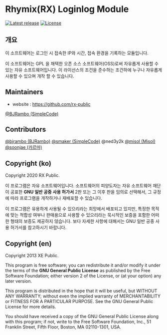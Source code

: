 Rhymix(RX) Loginlog Module
==========================================
[![Latest release](http://img.shields.io/github/release/xe-public/xe-module-loginlog.svg)](https://github.com/xe-public/xe-module-loginlog/releases)
[![License](http://img.shields.io/badge/license-GPL%20v2-brightgreen.svg)](http://www.gnu.org/licenses/gpl.html)

개요
---
이 소프트웨어는 로그인 시 접속한 IP와 시간, 접속 환경을 기록하는 모듈입니다.

이 소프트웨어는 GPL 을 채택한 오픈 소스 소프트웨어(OSS)로써 자유롭게 사용할 수 있는 자유 소프트웨어입니다. 이 라이선스의 조건을 준수하는 조건하에 누구나 자유롭게 사용할 수 있으며 개작 할 수 있습니다.

Maintainers
------
* website : https://github.com/rx-public

[@BJRambo (SimpleCode)](http://github.com/BJRambo)

Contributors
------------

[@bjrambo (BJRambo)](https://github.com/bjrambo)
[@smaker (SimpleCode)](https://github.com/smaker)
@ned3y2k
[@misol (Misol)](https://github.com/misol)
[@soonjae (카르마)](https://github.com/soonjae)

Copyright (ko)
---------------------
Copyright 2020 RX Public.

이 프로그램은 자유 소프트웨어입니다. 소프트웨어의 피양도자는 자유 소프트웨어 재단이 공표한 **GNU 일반 공중 사용 허가서** 2판 또는 그 이후 판을 임의로 선택해서, 그 규정에 따라 프로그램을 개작하거나 재배포할 수 있습니다.

이 프로그램은 유용하게 사용될 수 있으리라는 희망에서 배포되고 있지만, 특정한 목적에 맞는 적합성 여부나 판매용으로 사용할 수 있으리라는 묵시적인 보증을 포함한 어떠한 형태의 보증도 제공하지 않습니다. 보다 자세한 사항에 대해서는 GNU 일반 공중 사용 허가서를 참고하시기 바랍니다.


Copyright (en)
--------------
Copyright 2013 XE Public.

This program is free software; you can redistribute it and/or modify it under the terms of the **GNU General Public License** as published by the Free Software Foundation; either version 2 of the License, or (at your option) any later version.

This program is distributed in the hope that it will be useful, but WITHOUT ANY WARRANTY; without even the implied warranty of MERCHANTABILITY or FITNESS FOR A PARTICULAR PURPOSE.  See the GNU General Public License for more details.

You should have received a copy of the GNU General Public License along with this program; if not, write to the Free Software Foundation, Inc., 51 Franklin Street, Fifth Floor, Boston, MA  02110-1301, USA.
